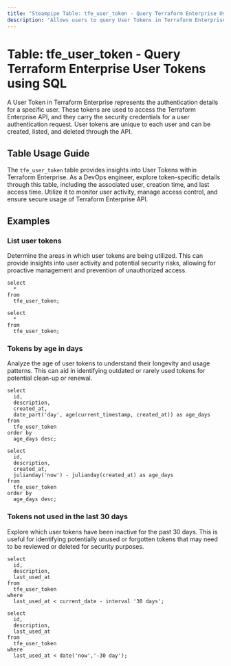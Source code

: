 ```yaml
---
title: "Steampipe Table: tfe_user_token - Query Terraform Enterprise User Tokens using SQL"
description: "Allows users to query User Tokens in Terraform Enterprise, providing insights into token details, including the associated user, creation time, and last access time."
---
```


# Table: tfe_user_token - Query Terraform Enterprise User Tokens using SQL

A User Token in Terraform Enterprise represents the authentication details for a specific user. These tokens are used to access the Terraform Enterprise API, and they carry the security credentials for a user authentication request. User tokens are unique to each user and can be created, listed, and deleted through the API.

## Table Usage Guide

The `tfe_user_token` table provides insights into User Tokens within Terraform Enterprise. As a DevOps engineer, explore token-specific details through this table, including the associated user, creation time, and last access time. Utilize it to monitor user activity, manage access control, and ensure secure usage of Terraform Enterprise API.

## Examples

### List user tokens
Determine the areas in which user tokens are being utilized. This can provide insights into user activity and potential security risks, allowing for proactive management and prevention of unauthorized access.

```sql+postgres
select
  *
from
  tfe_user_token;
```

```sql+sqlite
select
  *
from
  tfe_user_token;
```

### Tokens by age in days
Analyze the age of user tokens to understand their longevity and usage patterns. This can aid in identifying outdated or rarely used tokens for potential clean-up or renewal.

```sql+postgres
select
  id,
  description,
  created_at,
  date_part('day', age(current_timestamp, created_at)) as age_days
from
  tfe_user_token
order by
  age_days desc;
```

```sql+sqlite
select
  id,
  description,
  created_at,
  julianday('now') - julianday(created_at) as age_days
from
  tfe_user_token
order by
  age_days desc;
```

### Tokens not used in the last 30 days
Explore which user tokens have been inactive for the past 30 days. This is useful for identifying potentially unused or forgotten tokens that may need to be reviewed or deleted for security purposes.

```sql+postgres
select
  id,
  description,
  last_used_at
from
  tfe_user_token
where
  last_used_at < current_date - interval '30 days';
```

```sql+sqlite
select
  id,
  description,
  last_used_at
from
  tfe_user_token
where
  last_used_at < date('now','-30 day');
```